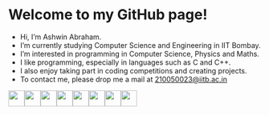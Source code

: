 # Welcome to my GitHub page!

-  Hi, I’m Ashwin Abraham.
-  I’m currently studying Computer Science and Engineering in IIT Bombay.
-  I’m interested in programming in Computer Science, Physics and Maths.
-  I like programming, especially in languages such as C and C++.
-  I also enjoy taking part in coding competitions and creating projects.
-  To contact me, please drop me a mail at 210050023@iitb.ac.in

<!--
Icons for for languages known
-->
<img height="32" width="32" src="https://cdn.jsdelivr.net/npm/simple-icons@v6/icons/c.svg" /><img height="32" width="32" src="https://cdn.jsdelivr.net/npm/simple-icons@v6/icons/cplusplus.svg" /><img height="32" width="32" src="https://cdn.jsdelivr.net/npm/simple-icons@v6/icons/python.svg" /><img height="32" width="32" src="https://cdn.jsdelivr.net/npm/simple-icons@v6/icons/javascript.svg" /><img height="32" width="32" src="https://cdn.jsdelivr.net/npm/simple-icons@v6/icons/html5.svg" /><img height="32" width="32" src="https://cdn.jsdelivr.net/npm/simple-icons@v6/icons/markdown.svg" /><img height="32" width="32" src="https://cdn.jsdelivr.net/npm/simple-icons@v6/icons/latex.svg" /><img height="32" width="32" src="https://cdn.jsdelivr.net/npm/simple-icons@v6/icons/git.svg" />






<!---
AshwinAbraham2021/AshwinAbraham2021 is a ✨ special ✨ repository because its `README.md` (this file) appears on your GitHub profile.
You can click the Preview link to take a look at your changes.
--->